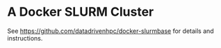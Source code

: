# A Docker SLURM Cluster

See https://github.com/datadrivenhpc/docker-slurmbase for details and instructions.
